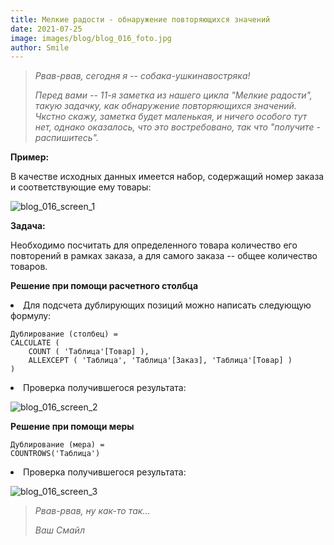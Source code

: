 ```yaml
---
title: Мелкие радости - обнаружение повторяющихся значений
date: 2021-07-25
image: images/blog/blog_016_foto.jpg
author: Smile
---
```


> *Рвав-рвав, сегодня я -- собака-ушкинавостряка!*
>
> *Перед вами -- 11-я заметка из нашего цикла "Мелкие радости", такую задачку, как обнаружение повторяющихся значений. Чкстно скажу, заметка будет маленькая, и ничего особого тут нет, однако оказалось, что это востребовано, так что "получите - распишитесь".*


**Пример:**

В качестве исходных данных имеется набор, содержащий номер заказа и соответствующие ему товары:

![blog_016_screen_1](https://kkadikin.ru/images/blog/blog_016_screen_1.jpg)


**Задача:**

Необходимо посчитать для определенного товара количество его повторений в рамках заказа, а для самого заказа -- общее количество товаров.

**Решение при помощи расчетного столбца**

**<li>** Для подсчета дублирующих позиций можно написать следующую формулу:

```dax
Дублирование (столбец) = 
CALCULATE (
    COUNT ( 'Таблица'[Товар] ),
    ALLEXCEPT ( 'Таблица', 'Таблица'[Заказ], 'Таблица'[Товар] )
)
```

**<li>** Проверка получившегося результата:

![blog_016_screen_2](https://kkadikin.ru/images/blog/blog_016_screen_2.jpg)

**Решение при помощи меры**

```dax
Дублирование (мера) = 
COUNTROWS('Таблица')
```

**<li>** Проверка получившегося результата:

![blog_016_screen_3](https://kkadikin.ru/images/blog/blog_016_screen_3.jpg)


> *Рвав-рвав, ну как-то так...*
>
> *Ваш Смайл*
